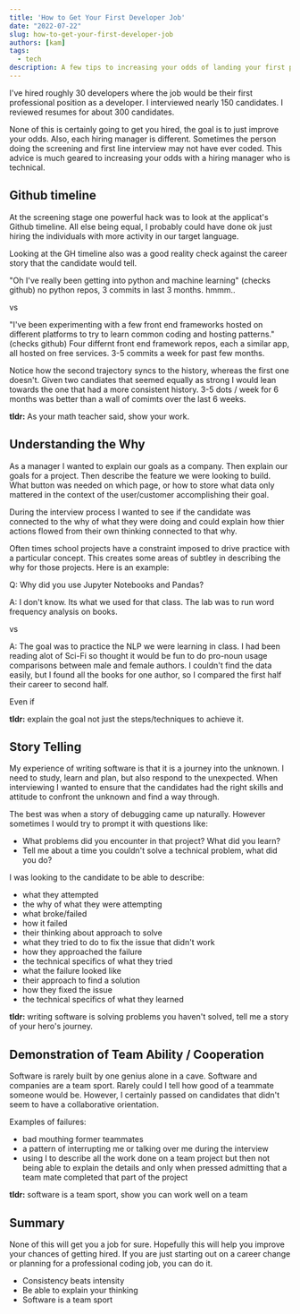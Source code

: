 ```yaml
---
title: 'How to Get Your First Developer Job'
date: "2022-07-22"
slug: how-to-get-your-first-developer-job
authors: [kam]
tags:
  - tech
description: A few tips to increasing your odds of landing your first professional developer job.
---
```


I've hired roughly 30 developers where the job would be their first professional position as a developer. I interviewed nearly 150 candidates. I reviewed resumes for about 300 candidates.

None of this is certainly going to get you hired, the goal is to just improve your odds. Also, each hiring manager is different. Sometimes the person doing the screening and first line interview may not have ever coded. This advice is much geared to increasing your odds with a hiring manager who is technical.

## Github timeline

At the screening stage one powerful hack was to look at the applicat's Github timeline. All else being equal, I probably could have done ok just hiring the individuals with more activity in our target language.

Looking at the GH timeline also was a good reality check against the career story that the candidate would tell.

"Oh I've really been getting into python and machine learning" (checks github) no python repos, 3 commits in last 3 months. hmmm..

vs

"I've been experimenting with a few front end frameworks hosted on different platforms to try to learn common coding and hosting patterns."
(checks github)
Four differnt front end framework repos, each a similar app, all hosted on free services. 3-5 commits a week for past few months.

Notice how the second trajectory syncs to the history, whereas the first one doesn't. Given two candiates that seemed equally as strong I would lean towards the one that had a more consistent history. 3-5 dots / week for 6 months was better than a wall of comimts over the last 6 weeks.

**tldr:** As your math teacher said, show your work.

## Understanding the Why

As a manager I wanted to explain our goals as a company. Then explain our goals for a project. Then describe the feature we were looking to build. What button was needed on which page, or how to store what data only mattered in the context of the user/customer accomplishing their goal.

During the interview process I wanted to see if the candidate was connected to the why of what they were doing and could explain how thier actions flowed from their own thinking connected to that why.

Often times school projects have a constraint imposed to drive practice with a particular concept. This creates some areas of subtley in describing the why for those projects. Here is an example:

Q: Why did you use Jupyter Notebooks and Pandas?

A: I don't know. Its what we used for that class. The lab was to run word frequency analysis on books.

vs

A: The goal was to practice the NLP we were learning in class. I had been reading alot of Sci-Fi so thought it would be fun to do pro-noun usage comparisons between male and female authors. I couldn't find the data easily, but I found all the books for one author, so I compared the first half their career to second half.

Even if 

**tldr:** explain the goal not just the steps/techniques to achieve it.

## Story Telling

My experience of writing software is that it is a journey into the unknown. I need to study, learn and plan, but also respond to the unexpected. When interviewing I wanted to ensure that the candidates had the right skills and attitude to confront the unknown and find a way through.

The best was when a story of debugging came up naturally. However sometimes I would try to prompt it with questions like:

- What problems did you encounter in that project? What did you learn?
- Tell me about a time you couldn't solve a technical problem, what did you do?

I was looking to the candidate to be able to describe:

- what they attempted
- the why of what they were attempting
- what broke/failed
- how it failed
- their thinking about approach to solve
- what they tried to do to fix the issue that didn't work
- how they approached the failure
- the technical specifics of what they tried
- what the failure looked like
- their approach to find a solution
- how they fixed the issue
- the technical specifics of what they learned

**tldr:** writing software is solving problems you haven't solved, tell me a story of your hero's journey.

## Demonstration of Team Ability / Cooperation

Software is rarely built by one genius alone in a cave. Software and companies are a team sport. Rarely could I tell how good of a teammate someone would be. However, I certainly passed on candidates that didn't seem to have a collaborative orientation.

Examples of failures:

- bad mouthing former teammates
- a pattern of interrupting me or talking over me during the interview
- using I to describe all the work done on a team project but then not being able to explain the details and only when pressed admitting that a team mate completed that part of the project

**tldr:** software is a team sport, show you can work well on a team

## Summary

None of this will get you a job for sure. Hopefully this will help you improve your chances of getting hired. If you are just starting out on a career change or planning for a professional coding job, you can do it.

- Consistency beats intensity
- Be able to explain your thinking
- Software is a team sport
